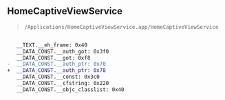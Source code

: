 ## HomeCaptiveViewService

> `/Applications/HomeCaptiveViewService.app/HomeCaptiveViewService`

```diff

   __TEXT.__eh_frame: 0x40
   __DATA_CONST.__auth_got: 0x3f0
   __DATA_CONST.__got: 0xf8
-  __DATA_CONST.__auth_ptr: 0x70
+  __DATA_CONST.__auth_ptr: 0x78
   __DATA_CONST.__const: 0x3c0
   __DATA_CONST.__cfstring: 0x220
   __DATA_CONST.__objc_classlist: 0x40

```
